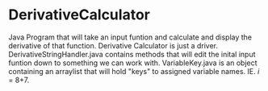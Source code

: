 # DerivativeCalculator
Java Program that will take an input funtion and calculate and display the derivative of that function.
Derivative Calculator is just a driver.
DerivativeStringHandler.java contains methods that will edit the inital input funtion down to something we can work with.
VariableKey.java is an object containing an arraylist that will hold "keys" to assigned variable names. IE. _i_ = 8+7.
